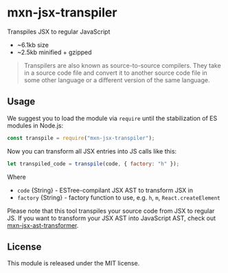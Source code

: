 # mxn-jsx-transpiler

Transpiles JSX to regular JavaScript

- ~6.1kb size
- ~2.5kb minified + gzipped

> Transpilers are also known as source-to-source compilers. They take in a source code file and convert it to another source code file in some other language or a different version of the same language.

## Usage

We suggest you to load the module via `require` until the stabilization of ES modules in Node.js:
```javascript
const transpile = require("mxn-jsx-transpiler");
```

Now you can transform all JSX entries into JS calls like this:
```javascript
let transpiled_code = transpile(code, { factory: "h" });
```

Where
 - `code` {String} - ESTree-compilant JSX AST to transform JSX in
 - `factory` {String} - factory function to use, e.g. `h`, `m`, `React.createElement`

Please note that this tool transpiles your source code from JSX to regular JS. If you want to transform your JSX AST into JavaScript AST, check out [mxn-jsx-ast-transformer](https://github.com/ZimNovich/mxn-jsx-ast-transformer).

## License

This module is released under the MIT license.
